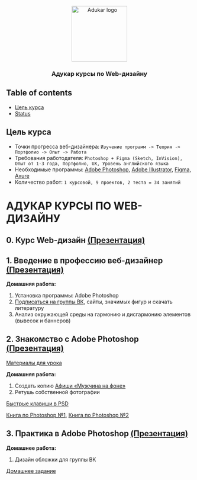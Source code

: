 <p align="center">
  <a href="https://it-kursy.adukar.by/web-design/">
    <img src="https://static.tildacdn.com/tild6262-3430-4766-a364-613665383538/logo.png" alt="Adukar logo" width="150px">
  </a>
</p>

<h3 align="center">Адукар курсы по  Web-дизайну</h3>

## Table of contents

- [Цель курса](#цель-курса)
- [Status](#status)


## Цель курса

- Точки прогресса веб-дизайнера: `Изучение программ -> Теория -> Портфолио -> Опыт -> Работа`
- Требования работодателя: `Photoshop + Figma (Sketch, InVision), Опыт от 1-3 года, Портфолио, UX, Уровень английского языка`
- Необходимые программы: [Adobe Photoshop](https://www.adobe.com/ru/?gclid=Cj0KCQjwhJrqBRDZARIsALhp1WR2lXMgUjPj6w9u78e83FTFagONvyYuVCHBzY6XKXQcRyuXBwtCPDUaAuN9EALw_wcB&sdid=KKQIL&mv=search&ef_id=Cj0KCQjwhJrqBRDZARIsALhp1WR2lXMgUjPj6w9u78e83FTFagONvyYuVCHBzY6XKXQcRyuXBwtCPDUaAuN9EALw_wcB:G:s&s_kwcid=AL!3085!3!247411118842!e!!g!!adobe%20photoshop), [Adobe Illustrator](https://www.adobe.com/ru/?gclid=Cj0KCQjwhJrqBRDZARIsALhp1WQ_kkVXcHth0CEmpsry6bGi6kOIrav95f4k0_HEdbeZACYL1JrLEe8aAufuEALw_wcB&sdid=KKQLE&mv=search&ef_id=Cj0KCQjwhJrqBRDZARIsALhp1WQ_kkVXcHth0CEmpsry6bGi6kOIrav95f4k0_HEdbeZACYL1JrLEe8aAufuEALw_wcB:G:s&s_kwcid=AL!3085!3!301440493416!e!!g!!adobe%20illustrator), [Figma](https://www.figma.com/files/recent), [Axure](https://www.axure.com/)
- Количество работ: `1 курсовой, 9 проектов, 2 теста = 34 занятий`



# АДУКАР КУРСЫ ПО WEB-ДИЗАЙНУ




## 0. Курс Web-дизайн [(Презентация)](https://drive.google.com/open?id=1idB0b6GEHhjtvQE2xdXgrtWQjUz8_Nxv)

## 1. Введение в профессию веб-дизайнер [(Презентация)](https://drive.google.com/open?id=1VaAzS7XjOCMuAy4QlKhkt8nocUe_9FWn)

**Домашняя работа:**
1. Установка программы: Adobe Photoshop
2. [Подписаться на группы ВК](FAQ.md), сайты, значимых фигур и скачать литературу
3. Анализ окружающей среды на гармонию и дисгармонию элементов (вывесок и баннеров)

## 2. Знакомство с Adobe Photoshop [(Презентация)](https://drive.google.com/open?id=1TL3OzDy9cUL_mc73CwbFY849ajHm5Z_2)
[Материалы для урока](https://drive.google.com/open?id=1ARLRaNDH6i5gdUNppFF8BLPFg6EwbdN-)

**Домашняя работа:**
1.	Создать копию [Афиши «Мужчина на фоне»](https://drive.google.com/open?id=1KOd4vhTMVIzN8hxUhcP-6ySjFKFLMFkF)
2.	Ретушь собственной фотографии

[Быстрые клавиши в PSD](FAQ.md)

[Книга по Photoshop №1](https://drive.google.com/open?id=1VPgTvNb_RNSqhMz8dVFSyLGqFi-hdl0O),
[Книга по Photoshop №2](https://drive.google.com/open?id=1NwlNGd-HETCIglNKn9wjXGtlTmU7KXV1)

## 3. Практика в Adobe Photoshop [(Презентация)](https://drive.google.com/open?id=11V5gOGZMygQGiYUxAVylrNYZ_f1_dTwI)

**Домашнее работа:**
1.	Дизайн обложки для группы ВК

[Домашнее задание](HTML-advance.md)
